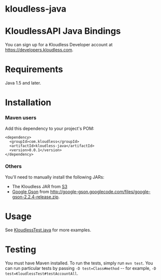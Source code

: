 kloudless-java
==============
# KloudlessAPI Java Bindings

You can sign up for a Kloudless Developer account at https://developers.kloudless.com.

Requirements
============

Java 1.5 and later.

Installation
============

### Maven users

Add this dependency to your project's POM:

    <dependency>
      <groupId>com.kloudless</groupId>
      <artifactId>kloudless-java</artifactId>
      <version>0.0.1</version>
    </dependency>

### Others

You'll need to manually install the following JARs:

* The Kloudless JAR from [S3](https://s3-us-west-2.amazonaws.com/static-assets.kloudless.com/api/KloudlessSDK.jar)
* [Google Gson](http://code.google.com/p/google-gson/) from <http://google-gson.googlecode.com/files/google-gson-2.2.4-release.zip>.

Usage
=====

See [KloudlessTest.java](https://github.com/kloudless/kloudless-java/blob/master/test/java/com/kloudless/KloudlessTest.java) for more examples.

Testing
=======

You must have Maven installed. To run the tests, simply run `mvn test`. You can run particular tests by passing `-D test=Class#method` -- for example, `-D test=KloudlessTest#testAccountAll`.

